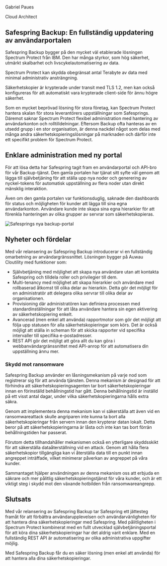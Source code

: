 #

<div class="author-container">
  <div class="author-image" style="background-image: url(/img/people/gabriel.webp)"></div>
  <div class="author-info">
    <p class="author-name">Gabriel Paues</p>
    <p class="author-title">Cloud Architect</p>
  </div>
</div>

## Safespring Backup: En fullständig uppdatering av användarportalen

<div class="ingress">
	<p>
Safespring Backup bygger på den mycket väl etablerade lösningen Spectrum Protect från IBM. Den har många styrkor, som hög säkerhet, utmärkt skalbarhet och livscykelautomatisering av data. 
</p></div>

Spectrum Protect kan skydda obegränsat antal Terabyte av data med minimal administrativ ansträngning.

Säkerhetskopier är krypterade under transit med TLS 1.2, men kan också konfigureras för att automatiskt vara krypterade client-side för ännu högre säkerhet.

Som en mycket beprövad lösning för stora företag, kan Spectrum Protect hantera skalan för stora leverantörers uppställningar som Safesprings. Däremot saknar Spectrum Protect flexibel administration med hantering av användarkonton och rolltilldelningar. Eftersom Backup ofta hanteras av en utsedd grupp i en stor organisation, är denna nackdel något som delas med många andra säkerhetskopieringslösningar på marknaden och därför inte ett specifikt problem för Spectrum Protect.

## Enklare administration med ny portal

För att lösa detta har Safespring tagit fram en användarportal och API-bro för vår Backup-tjänst. Den gamla portalen har tjänat sitt syfte väl genom att lägga till självbetjäning för att ställa upp nya noder och generering av nyckel-tokens för automatisk uppställning av flera noder utan direkt mänsklig interaktion.

Även om den gamla portalen var funktionsduglig, saknade den dashboards för status och möjligheten för kunder att lägga till sina egna användarkonton. Användare kunde inte skapa sina egna hierarkier för att förenkla hanteringen av olika grupper av servrar som säkerhetskopieras.

![Safesprings nya backup-portal](/img/safespring-backup-portal.webp)

## Nyheter och fördelar

Med vår relansering av Safespring Backup introducerar vi en fullständig omarbetning av användargränssnittet. Lösningen bygger på Auwau Cloutility med funktioner som:

- Självbetjäning med möjlighet att skapa nya användare utan att kontakta Safespring och tilldela roller och privilegier till dem.
- Multi-tenancy med möjlighet att skapa hierarkier och användare med rollbaserad åtkomst till olika delar av hierarkin. Detta gör det möjligt för en administratör att delegera olika servrar till olika delar av organisationen.
- Provisioning där administratören kan definiera processen med standardinställningar för att låta användare hantera sin egen aktivering av säkerhetskopiering enkelt.
- Avancerad (men enkel att använda) rapportmotor som gör det möjligt att följa upp statusen för alla säkerhetskopieringar som körs. Det är också möjligt att ställa in scheman för att skicka rapporter vid specifika intervaller till specifika e-postadresser.
- REST API gör det möjligt att göra allt du kan göra i webbanvändargränssnittet med API-anrop för att automatisera din uppställning ännu mer.

### Skydd mot ransomware

Safespring Backup använder en låsningsmekanism på varje nod som registrerar sig för att använda tjänsten. Denna mekanism är designad för att förhindra att säkerhetskopieringsagenten tar bort säkerhetskopieringar innan en förinställd behållningstid har gått. Denna behållningstid är inställd på ett visst antal dagar, under vilka säkerhetskopieringarna hålls extra säkra.

Genom att implementera denna mekanism kan vi säkerställa att även vid en ransomwareattack skulle angriparen inte kunna ta bort alla säkerhetskopieringar från servern innan den krypterar datan lokalt. Detta beror på att säkerhetskopieringarna är låsta och inte kan tas bort förrän behållningstiden har passerat.

Förutom detta tillhandahåller mekanismen också en ytterligare skyddsskikt för att säkerställa dataåterställning vid en attack. Genom att hålla flera säkerhetskopior tillgängliga kan vi återställa data till en punkt innan angreppet inträffade, vilket minimerar påverkan av angreppet på våra kunder.

Sammantaget hjälper användningen av denna mekanism oss att erbjuda en säkrare och mer pålitlig säkerhetskopieringstjänst för våra kunder, och är ett viktigt steg i skydd mot den växande hotbilden från ransomwareangrepp.

## Slutsats

Med vår relansering av Safespring Backup tar Safespring ett jättesteg framåt för att förbättra användarupplevelsen och användarvänligheten för att hantera dina säkerhetskopieringar med Safespring. Med pålitligheten i Spectrum Protect kombinerat med en fullt utvecklad självbetjäningsportal för att köra dina säkerhetskopieringar har det aldrig varit enklare. Med en fullständig REST API är automatisering av olika administrativa uppgifter möjlig.

Med Safespring Backup får du en säker lösning (men enkel att använda) för att hantera alla dina säkerhetskopieringar.


